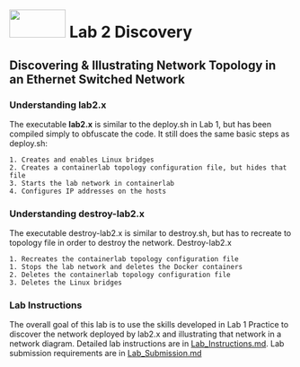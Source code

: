 # <img src="https://www.tamusa.edu/brandguide/jpeglogos/tamusa_final_logo_bw1.jpg" width="100" height="50"> Lab 2 Discovery
## Discovering & Illustrating Network Topology in an Ethernet Switched Network
### **Understanding lab2.x**
The executable **lab2.x** is similar to the deploy.sh in Lab 1, but has been compiled simply to obfuscate the code. It still does the same basic steps as deploy.sh:
```
1. Creates and enables Linux bridges
2. Creates a containerlab topology configuration file, but hides that file
3. Starts the lab network in containerlab
4. Configures IP addresses on the hosts
```
### **Understanding destroy-lab2.x**
The executable destroy-lab2.x is similar to destroy.sh, but has to recreate to topology file in order to destroy the network. Destroy-lab2.x
```
1. Recreates the containerlab topology configuration file
1. Stops the lab network and deletes the Docker containers
2. Deletes the containerlab topology configuration file
3. Deletes the Linux bridges
```
### **Lab Instructions**
The overall goal of this lab is to use the skills developed in Lab 1 Practice to discover the network deployed by lab2.x and illustrating that network in a network diagram. Detailed lab instructions are in [Lab_Instructions.md](Lab_Instructions.md).
Lab submission requirements are in [Lab_Submission.md](Lab_Submission.md)

